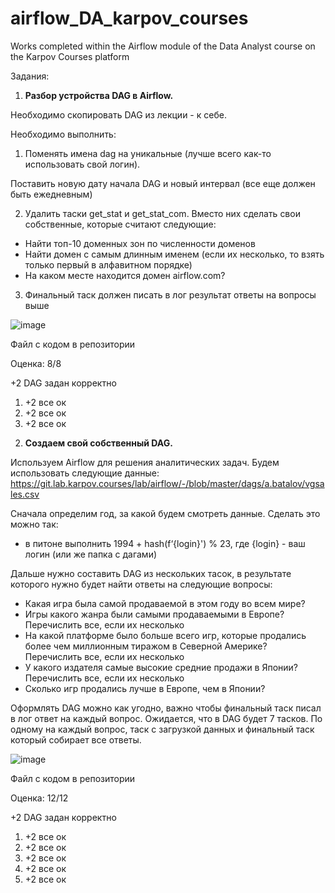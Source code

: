 # airflow_DA_karpov_courses
Works completed within the Airflow module of the Data Analyst course on the Karpov Courses platform

Задания:
1) **Разбор устройства DAG в Airflow.**

Необходимо скопировать DAG из лекции - к себе.

Необходимо выполнить:

1) Поменять имена dag на уникальные (лучше всего как-то использовать свой логин).

Поставить новую дату начала DAG и новый интервал (все еще должен быть ежедневным)

2) Удалить таски get_stat и get_stat_com. Вместо них сделать свои собственные, которые считают следующие:
- Найти топ-10 доменных зон по численности доменов
- Найти домен с самым длинным именем (если их несколько, то взять только первый в алфавитном порядке)
- На каком месте находится домен airflow.com?
  
3) Финальный таск должен писать в лог результат ответы на вопросы выше

![image](https://github.com/annaeremina96/airflow_DA_karpov_courses/assets/127204320/3ba8a18b-5c84-4212-8f70-3de1469a8748)

Файл с кодом в репозитории

Оценка: 8/8

\+2 DAG задан корректно

1. +2 все ок
2. +2 все ок
3. +2 все ок


2) **Создаем свой собственный DAG.**

Используем Airflow для решения аналитических задач. Будем использовать следующие данные:  https://git.lab.karpov.courses/lab/airflow/-/blob/master/dags/a.batalov/vgsales.csv

Сначала определим год, за какой будем смотреть данные. Сделать это можно так:
- в питоне выполнить 1994 + hash(f‘{login}') % 23,  где {login} - ваш логин (или же папка с дагами)

Дальше нужно составить DAG из нескольких тасок, в результате которого нужно будет найти ответы на следующие вопросы:

- Какая игра была самой продаваемой в этом году во всем мире?
- Игры какого жанра были самыми продаваемыми в Европе? Перечислить все, если их несколько
- На какой платформе было больше всего игр, которые продались более чем миллионным тиражом в Северной Америке? Перечислить все, если их несколько
- У какого издателя самые высокие средние продажи в Японии? Перечислить все, если их несколько
- Сколько игр продались лучше в Европе, чем в Японии?

Оформлять DAG можно как угодно, важно чтобы финальный таск писал в лог ответ на каждый вопрос. Ожидается, что в DAG будет 7 тасков. По одному на каждый вопрос, таск с загрузкой данных и финальный таск который собирает все ответы. 

![image](https://github.com/annaeremina96/airflow_DA_karpov_courses/assets/127204320/5dd2f436-37a4-47ec-975b-d5045c221f2a)

Файл с кодом в репозитории

Оценка: 12/12

\+2 DAG задан корректно

1. +2 все ок
2. +2 все ок
3. +2 все ок
4. +2 все ок
5. +2 все ок

